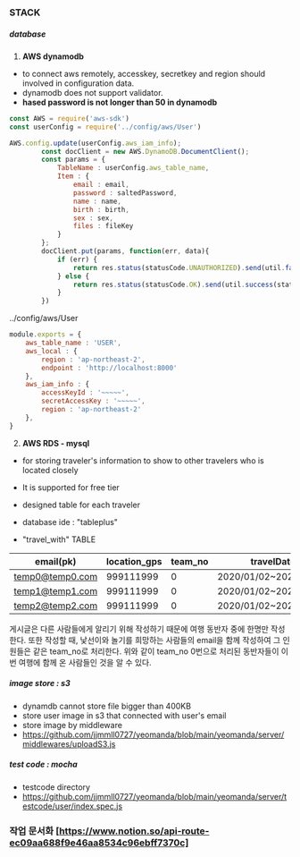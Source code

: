 ### STACK

##### database 
1. <strong>AWS dynamodb</strong>
- to connect aws remotely, accesskey, secretkey and region should involved in configuration data.
- dynamodb does not support validator.
- <strong>hased password is not longer than 50 in dynamodb</strong>

``` javascript
const AWS = require('aws-sdk')
const userConfig = require('../config/aws/User')

AWS.config.update(userConfig.aws_iam_info);
        const docClient = new AWS.DynamoDB.DocumentClient();
        const params = {
            TableName : userConfig.aws_table_name,
            Item : {
                email : email,
                password : saltedPassword,
                name : name,
                birth : birth,
                sex : sex,
                files : fileKey
            }
        };
        docClient.put(params, function(err, data){
            if (err) {
                return res.status(statusCode.UNAUTHORIZED).send(util.fail(statusCode.UNAUTHORIZED, responseMessage.SIGN_UP_FAIL))
            } else {
                return res.status(statusCode.OK).send(util.success(statusCode.OK, responseMessage.SIGN_UP_SUCCESS))
            }
        })
```

../config/aws/User

```javascript
module.exports = {
    aws_table_name : 'USER',
    aws_local : {
        region : 'ap-northeast-2',
        endpoint : 'http://localhost:8000'  
    },
    aws_iam_info : {
        accessKeyId : '~~~~~',
        secretAccessKey : '~~~~~',
        region : 'ap-northeast-2'
    },
}
```

2. <strong>AWS RDS - mysql</strong>
- for storing traveler's information to show to other travelers who is located closely
- It is supported for free tier
- designed table for each traveler
- database ide : "tableplus"

- "travel_with" TABLE

|email(pk)|location_gps|team_no|travelDate|isfinished|
|---|---|---|---|---|
|temp0@temp0.com|999111999|0|2020/01/02~2020/01/30|0|
|temp1@temp1.com|999111999|0|2020/01/02~2020/01/30|0|
|temp2@temp2.com|999111999|0|2020/01/02~2020/01/30|0|

게시글은 다른 사람들에게 알리기 위해 작성하기 때문에 여행 동반자 중에 한명만 작성한다. 또한 작성할 때, 낯선이와 놀기를 희망하는 사람들의 email을 함께 작성하여 그 인원들은 같은 team_no로 처리한다. 위와 같이 team_no 0번으로 처리된 동반자들이 이번 여행에 함께 온 사람들인 것을 알 수 있다. 


##### image store : s3 
- dynamdb cannot store file bigger than 400KB
- store user image in s3 that connected with user's email
- store image by middleware
- <https://github.com/jjmmll0727/yeomanda/blob/main/yeomanda/server/middlewares/uploadS3.js>


##### test code : mocha
- testcode directory
- <https://github.com/jjmmll0727/yeomanda/blob/main/yeomanda/server/testcode/user/index.spec.js>


### 작업 문서화 [https://www.notion.so/api-route-ec09aa688f9e46aa8534c96ebff7370c]